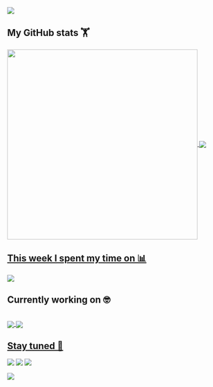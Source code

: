 
<img align="center" src="https://raw.githubusercontent.com/allan-fk/allan-fk/main/assets/banner8.gif"/>

## My GitHub stats 🏋️‍
<a href="https://github.com/allan-fk">
<img width="440" align="center" src="https://github-readme-stats.vercel.app/api?username=allan-fk&bg_color=30,C393A8,F3C8E3&title_color=fff&text_color=fff">
</a>
<a href="https://github.com/KarthikNayak024/github-readme-stats">
<img align="center" src="https://github-readme-stats.anuraghazra1.vercel.app/api/top-langs/?username=allan-fk&layout=compact&bg_color=30,C393A8,F3C8E3&title_color=fff&text_color=fff"" />


## This week I spent my time on 📊
<img align="center" src="https://github-readme-stats.vercel.app/api/wakatime?username=allanfk&bg_color=30,C393A8,F3C8E3&text_color=fff&title_color=fff" />
</a>
</br>

## Currently working on 🤓
</br>
<a href="https://github.com/allan-fk/HackerRank">
<img align="center" src="https://github-readme-stats.vercel.app/api/pin/?username=allan-fk&repo=Project-Euler&bg_color=30,C393A8,F3C8E3&title_color=fff&text_color=fff""/>
<a href="https://github.com/allan-fk/kids-educ">
<img align="center" src="https://github-readme-stats.vercel.app/api/pin/?username=allan-fk&repo=kids-educ&bg_color=30,C393A8,F3C8E3&title_color=fff&text_color=fff""/>

## Stay tuned 🤙

[<img src="https://img.shields.io/badge/LinkedIn-allan--fk-informational?style=for-the-badge&labelColor=C393A8&color=F3C8E3"/>][linkedin]
[<img src="https://img.shields.io/badge/Twitter-@Allan_FK-informational?style=for-the-badge&labelColor=C393A8&color=F3C8E3"/>][twitter]
[<img src="https://img.shields.io/badge/Mail-allankleinpro@gmail.com-informational?style=for-the-badge&labelColor=C393A8&color=F3C8E3"/>][gmail]

[linkedin]: https://www.linkedin.com/in/allan-fk
[gmail]: mailto:allankleinpro@gmail.com "Lets connect through email"
[twitter]: https://twitter.com/Allan_FK

![](https://hit.yhype.halp.im/github/profile?user_id=32438040)

